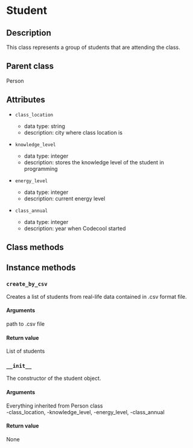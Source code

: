 # Student

## Description
This class represents a group of students that are attending the class.

## Parent class
Person

## Attributes

* ```class_location```
  * data type: string
  * description: city where class location is

* ```knowledge_level```
  * data type: integer
  * description: stores the knowledge level of the student in programming

* ```energy_level```
  * data type: integer
  * description: current energy level

* ```class_annual```
  * data type: integer
  * description: year when Codecool started


## Class methods

## Instance methods

### ```create_by_csv```

Creates a list of students from real-life data contained in .csv format file.

#### Arguments

path to .csv file

#### Return value

List of students

### ```__init__```

The constructor of the student object.

#### Arguments

Everything inherited from Person class  
-class_location,
-knowledge_level,
-energy_level,
-class_annual

#### Return value
None
